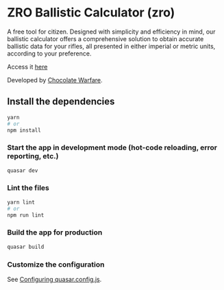 # ZRO Ballistic Calculator (zro)

A free tool for citizen. Designed with simplicity and efficiency in mind, our ballistic calculator offers a comprehensive solution to obtain accurate ballistic data for your rifles, all presented in either imperial or metric units, according to your preference.

Access it [here](https://chocolate-warfare.com/zro)

Developed by [Chocolate Warfare](https://chocolate-warfare.com).

## Install the dependencies
```bash
yarn
# or
npm install
```

### Start the app in development mode (hot-code reloading, error reporting, etc.)
```bash
quasar dev
```


### Lint the files
```bash
yarn lint
# or
npm run lint
```



### Build the app for production
```bash
quasar build
```

### Customize the configuration
See [Configuring quasar.config.js](https://v2.quasar.dev/quasar-cli-vite/quasar-config-js).

